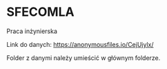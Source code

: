 # SFECOMLA
Praca inżynierska

Link do danych: https://anonymousfiles.io/CejUjylx/

Folder z danymi należy umieścić w głównym folderze.
